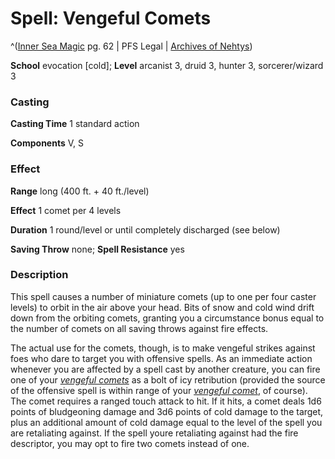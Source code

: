 # Spell: Vengeful Comets

^([Inner Sea Magic][ss-vengeful-comets] pg. 62 | PFS Legal | [Archives of Nehtys][sn-vengeful-comets])

**School** evocation [cold]; **Level** arcanist 3, druid 3, hunter 3, sorcerer/wizard 3

### Casting

**Casting Time** 1 standard action  

**Components** V, S

### Effect

**Range** long (400 ft. + 40 ft./level)  

**Effect** 1 comet per 4 levels  

**Duration** 1 round/level or until completely discharged (see below)  

**Saving Throw** none; **Spell Resistance** yes

### Description

This spell causes a number of miniature comets (up to one per four caster levels) to orbit in the air above your head. Bits of snow and cold wind drift down from the orbiting comets, granting you a circumstance bonus equal to the number of comets on all saving throws against fire effects.  

The actual use for the comets, though, is to make vengeful strikes against foes who dare to target you with offensive spells. As an immediate action whenever you are affected by a spell cast by another creature, you can fire one of your _[vengeful comets]_ as a bolt of icy retribution (provided the source of the offensive spell is within range of your _[vengeful comet]_, of course). The comet requires a ranged touch attack to hit. If it hits, a comet deals 1d6 points of bludgeoning damage and 3d6 points of cold damage to the target, plus an additional amount of cold damage equal to the level of the spell you are retaliating against. If the spell youre retaliating against had the fire descriptor, you may opt to fire two comets instead of one.

[ss-vengeful-comets]: http://paizo.com/store/games/rolep
[sn-vengeful-comets]: http://www.archivesofnethys.com/SpellDisplay.aspx?ItemName=Vengeful%20Comets
[vengeful comets]: http://www.archivesofnethys.com/SpellDisplay.aspx?ItemName=vengeful%20comets
[vengeful comet]: http://www.archivesofnethys.com/SpellDisplay.aspx?ItemName=vengeful%20comet